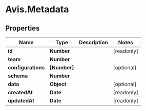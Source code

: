 # Avis.Metadata

## Properties

| Name               | Type         | Description | Notes      |
| ------------------ | ------------ | ----------- | ---------- |
| **id**             | **Number**   |             | [readonly] |
| **team**           | **Number**   |             |
| **configurations** | **[Number]** |             | [optional] |
| **schema**         | **Number**   |             |
| **data**           | **Object**   |             | [optional] |
| **createdAt**      | **Date**     |             | [readonly] |
| **updatedAt**      | **Date**     |             | [readonly] |
